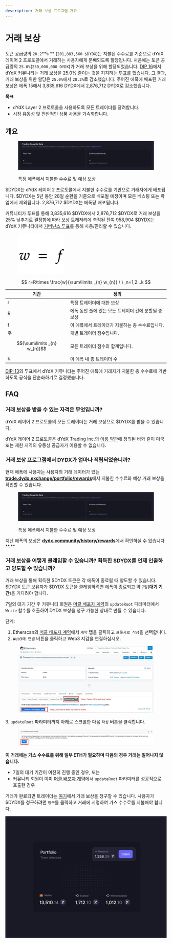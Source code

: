 ```yaml
---
description: 거래 보상 프로그램 개요
---
```


# 거래 보상

토큰 공급량의 `20.2`**`%` ** (`201,883,560 $DYDX`)는 지불된 수수료를 기준으로 dYdX 레이어 2 프로토콜에서 거래하는 사용자에게 분배되도록 할당됩니다. 처음에는 토큰 공급량의 `25.0%`(`250,000,000 DYDX`)가 거래 보상을 위해 할당되었습니다. [DIP 16](https://github.com/dydxfoundation/dip/blob/master/content/dips/DIP-16.md)에서 dYdX 커뮤니티는 거래 보상을 25.0% 줄이는 것을 지지하는 [투표를 했습니다](https://dydx.community/dashboard/proposal/8). 그 결과, 거래 보상을 위한 할당은 `25.0%`에서 `20.2%`로 감소했습니다. 주어진 에폭에 배포된 거래 보상은 에폭 15에서 3,835,616 DYDX에서 2,876,712 DYDX로 감소했습니다.

**목표**

* dYdX Layer 2 프로토콜을 사용하도록 모든 트레이더를 장려합니다.
* 시장 유동성 및 전반적인 상품 사용을 가속화합니다.

## **개요**

<figure><img src="../.gitbook/assets/1-fees-paid-estimated-rewards.png" alt=""><figcaption><p>특정 에폭에서 지불한 수수료 및 예상 보상</p></figcaption></figure>

$DYDX는 dYdX 레이어 2 프로토콜에서 지불한 수수료를 기반으로 거래자에게 배포됩니다. $DYDX는 5년 동안 28일 순환을 기준으로 배포될 예정이며 모든 베스팅 또는 락업에서 제외됩니다. 2,876,712 $DYDX는 에폭당 배포됩니다.

커뮤니티가 투표를 통해 3,835,616 $DYDX에서 2,876,712 $DYDX로 거래 보상을 25% 낮추기로 결정함에 따라 보상 트레저리에 축적된 잔여 958,904 $DYDX는 dYdX 커뮤니티에서 [거버넌스 투표](https://docs.dydx.community/dydx-governance/voting-and-governance/governance-parameters)를 통해 사용/관리할 수 있습니다.

<figure><img src="../.gitbook/assets/1-trading-rewards-formula-new.png" alt=""><figcaption></figcaption></figure>

$$ r=R\times \frac{w}{\sum\limits _{n} w_{n}} \ \ ,n=1,2...k $$

| 기간 | 정의 |
| ---------------------------- | ----------------------------------------------------------------------- |
| r | 특정 트레이더에 대한 보상 |
| R | 에폭 동안 풀에 있는 모든 트레이더 간에 분할될 총 보상 |
| f | 이 에폭에서 트레이더가 지불하는 총 수수료입니다. |
| 주 | 개별 트레이더 점수입니다. |
| $${\sum\limits _{n} w_{n}}$$ | 모든 트레이더 점수의 합계입니다. |
| k | 이 에폭 내 총 트레이더 수 |

[DIP-13](https://github.com/dydxfoundation/dip/blob/master/content/dips/DIP-13.md)의 투표에서 dYdX 커뮤니티는 주어진 에폭에 거래자가 지불한 총 수수료에 기반하도록 공식을 단순화하기로 결정했습니다.

## FAQ

### 거래 보상을 받을 수 있는 자격은 무엇입니까?

dYdX 레이어 2 프로토콜의 모든 트레이더는 거래 보상으로 $DYDX를 받을 수 있습니다.

dYdX 레이어 2 프로토콜은 dYdX Trading Inc.의 [이용 약관](https://dydx.exchange/terms)에 정의된 바와 같이 미국 또는 제한 지역의 유동성 공급자가 이용할 수 없습니다.

### 거래 보상 프로그램에서 DYDX가 얼마나 적립되었습니까?

현재 에폭에 사용자는 사용자의 거래 데이터가 있는 [**trade.dydx.exchange/portfolio/rewards**](https://trade.dydx.exchange/portfolio/rewards)에서 지불한 수수료와 예상 거래 보상을 확인할 수 있습니다.

<figure><img src="../.gitbook/assets/1-fees-paid-estimated-rewards.png" alt=""><figcaption><p>특정 에폭에서 지불한 수수료 및 예상 보상</p></figcaption></figure>

지난 에폭의 보상은 [**dydx.community/history/rewards**](https://dydx.community/history/rewards)에서 확인하실 수 있습니다**.**

### 거래 보상을 어떻게 클레임할 수 있습니까? 획득한 $DYDX를 언제 인출하고 양도할 수 있습니까?

거래 보상을 통해 획득한 $DYDX 토큰은 각 에폭이 종료될 때 양도할 수 있습니다. $DYDX 토큰 보유자가 $DYDX 토큰을 클레임하려면 에폭이 종료되고 약 `7일`(**대기 기간**)을 기다려야 합니다.

7일의 대기 기간 후 커뮤니티 회원은 [머클 배포자 계약](https://etherscan.io/address/0x01d3348601968ab85b4bb028979006eac235a588#writeProxyContract)의 `updateRoot` 파라미터에서 `Write` 함수를 호출하여 DYDX 보상을 청구 가능한 상태로 만들 수 있습니다.

단계:

1. Etherscan의 [머클 배포자 계약](https://etherscan.io/address/0x01d3348601968ab85b4bb028979006eac235a588#writeProxyContract)에서 `계약` 탭을 클릭하고 `프록시로 작성`을 선택합니다.
2. `Web3에 연결` 버튼을 클릭하고 Web3 지갑을 연결하십시오.

<figure><img src="../.gitbook/assets/merkle-distributor-contract.jpeg" alt=""><figcaption></figcaption></figure>

3\. `updateRoot` 파라미터까지 아래로 스크롤한 다음 `작성` 버튼을 클릭합니다.

<figure><img src="../.gitbook/assets/updateRoot-claiming.jpeg" alt=""><figcaption></figcaption></figure>

**이 거래에는 가스 수수료를 위해 일부 ETH가 필요하며 다음의 경우 거래는 일어나지 않습니다.**

* 7일의 대기 기간이 여전히 진행 중인 경우, 또는
* 커뮤니티 회원이 이미 [머클 배포자 계약](https://etherscan.io/address/0x01d3348601968ab85b4bb028979006eac235a588#writeProxyContract)에서 `updateRoot` 파라미터를 성공적으로 호출한 경우

거래가 완료되면 트레이더는 [여기](https://dydx.community/dashboard)에서 거래 보상을 청구할 수 있습니다. 사용자가 $DYDX를 청구하려면 `청구`를 클릭하고 거래에 서명하여 가스 수수료를 지불해야 합니다.

![보상 포트폴리오 개요](../.gitbook/assets/1-portfolio-overview-rewards.png)
